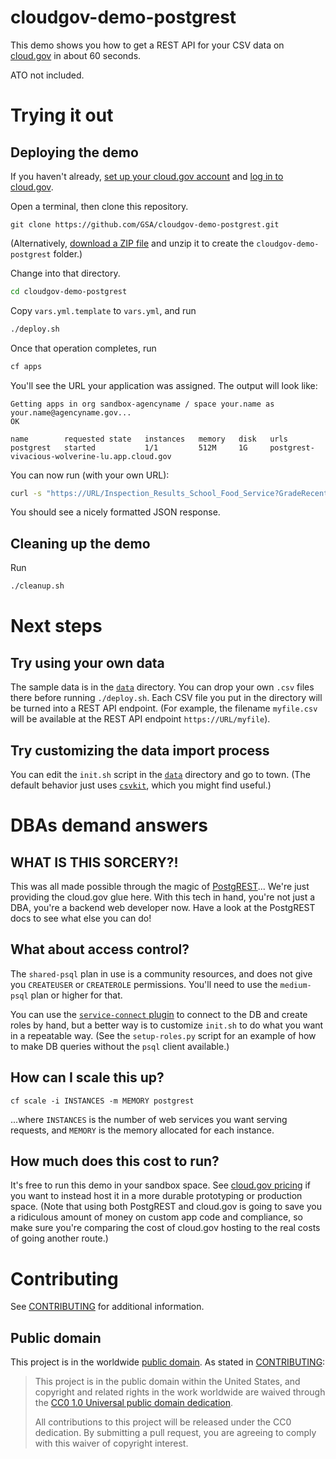 # cloudgov-demo-postgrest

This demo shows you how to get a REST API for your CSV data on [cloud.gov](https://cloud.gov) in about 60 seconds. 

ATO not included.

# Trying it out

## Deploying the demo
If you haven't already, [set up your cloud.gov account](https://cloud.gov/docs/getting-started/accounts/) and [log in to cloud.gov](https://cloud.gov/docs/getting-started/setup/).

Open a terminal, then clone this repository.
```
git clone https://github.com/GSA/cloudgov-demo-postgrest.git
```

(Alternatively, [download a ZIP file](https://codeload.github.com/GSA/cloudgov-demo-postgrest/zip/master) and unzip it to create the `cloudgov-demo-postgrest` folder.)

Change into that directory.

```sh
cd cloudgov-demo-postgrest
```


Copy `vars.yml.template` to `vars.yml`, and run 

```sh
./deploy.sh
```

Once that operation completes, run

```sh
cf apps
```

You'll see the URL your application was assigned. The output will look like:

```
Getting apps in org sandbox-agencyname / space your.name as your.name@agencyname.gov...
OK

name        requested state   instances   memory   disk   urls
postgrest   started           1/1         512M     1G     postgrest-vivacious-wolverine-lu.app.cloud.gov
```

You can now run (with your own URL):

```sh
curl -s "https://URL/Inspection_Results_School_Food_Service?GradeRecent=eq.C" | jq .
```

You should see a nicely formatted JSON response.

## Cleaning up the demo

Run 
```sh
./cleanup.sh
```

# Next steps

## Try using your own data

The sample data is in the [`data`](data) directory. You can drop your own `.csv` files there before running `./deploy.sh`. Each CSV file you put in the directory will be turned into a REST API endpoint. (For example, the filename `myfile.csv` will be available at the REST API endpoint `https://URL/myfile`).

## Try customizing the data import process

You can edit the `init.sh` script in the [`data`](data) directory and go to town. (The default behavior just uses [`csvkit`](https://csvkit.readthedocs.io), which you might find useful.)


#  DBAs demand answers

## WHAT IS THIS SORCERY?!

This was all made possible through the magic of [PostgREST](http://postgrest.org)... We're just providing the cloud.gov glue here. With this tech in hand, you're not just a DBA, you're a backend web developer now. Have a look at the PostgREST docs to see what else you can do!

## What about access control?

The `shared-psql` plan in use is a community resources, and does not give you `CREATEUSER` or `CREATEROLE` permissions. You'll need to use the `medium-psql` plan or higher for that.

You can use the [`service-connect` plugin](https://github.com/18F/cf-service-connect) to connect to the DB and create roles by hand, but a better way is to customize `init.sh` to do what you want in a repeatable way. (See the `setup-roles.py` script for an example of how to make DB queries without the `psql` client available.)

## How can I scale this up?

```
cf scale -i INSTANCES -m MEMORY postgrest
```

...where `INSTANCES` is the number of web services you want serving requests, and `MEMORY` is the memory allocated for each instance.

## How much does this cost to run? 

It's free to run this demo in your sandbox space. See [cloud.gov pricing](https://cloud.gov/pricing/) if you want to instead host it in a more durable prototyping or production space. (Note that using both PostgREST and cloud.gov is going to save you a ridiculous amount of money on custom app code and compliance, so make sure you're comparing the cost of cloud.gov hosting to the real costs of going another route.)

# Contributing

See [CONTRIBUTING](CONTRIBUTING.md) for additional information.

## Public domain

This project is in the worldwide [public domain](LICENSE.md). As stated in [CONTRIBUTING](CONTRIBUTING.md):

> This project is in the public domain within the United States, and copyright and related rights in the work worldwide are waived through the [CC0 1.0 Universal public domain dedication](https://creativecommons.org/publicdomain/zero/1.0/).
>
> All contributions to this project will be released under the CC0 dedication. By submitting a pull request, you are agreeing to comply with this waiver of copyright interest.
